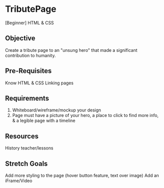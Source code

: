 # TributePage
[Beginner] HTML &amp; CSS

## Objective
Create a tribute page to an "unsung hero" that made a significant contribution to humanity.

## Pre-Requisites
Know HTML & CSS
Linking pages

## Requirements
1. Whiteboard/wireframe/mockup your design
2. Page must have a picture of your hero, a place to click to find more info, & a legible page with a timeline

## Resources
History teacher/lessons

## Stretch Goals
Add more styling to the page (hover button feature, text over image)
Add an iFrame/Video
